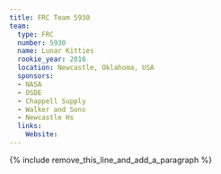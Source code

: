 ```yaml
---
title: FRC Team 5930
team:
  type: FRC
  number: 5930
  name: Lunar Kitties
  rookie_year: 2016
  location: Newcastle, Oklahoma, USA
  sponsors:
  - NASA
  - OSDE
  - Chappell Supply
  - Walker and Sons
  - Newcastle Hs
  links:
    Website:
---
```


{% include remove_this_line_and_add_a_paragraph %}
